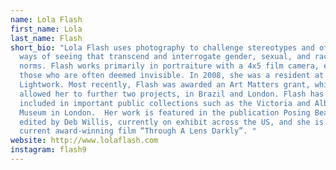 ```yaml
---
name: Lola Flash
first_name: Lola
last_name: Flash
short_bio: "Lola Flash uses photography to challenge stereotypes and offer new
  ways of seeing that transcend and interrogate gender, sexual, and racial
  norms. Flash works primarily in portraiture with a 4x5 film camera, engaging
  those who are often deemed invisible. In 2008, she was a resident at
  Lightwork. Most recently, Flash was awarded an Art Matters grant, which
  allowed her to further two projects, in Brazil and London. Flash has work
  included in important public collections such as the Victoria and Albert
  Museum in London.  Her work is featured in the publication Posing Beauty,
  edited by Deb Willis, currently on exhibit across the US, and she is in the
  current award-winning film “Through A Lens Darkly”. "
website: http://www.lolaflash.com
instagram: flash9
---
```

